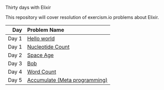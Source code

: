 Thirty days with Elixir

This repository will cover resolution of exercism.io problems about Elixir.


|Day     |Problem Name    |
|-------:|:---------------|
|Day 1   |[Hello world](https://github.com/joffilyfe/exercism/tree/master/elixir/hello-world)	|
|Day 1   |[Nucleotide Count](https://github.com/joffilyfe/exercism/tree/master/elixir/nucleotide-count)	|
|Day 2   |[Space Age](https://github.com/joffilyfe/exercism/tree/master/elixir/space-age)	|
|Day 3   |[Bob](https://github.com/joffilyfe/exercism/tree/master/elixir/bob)	|
|Day 4   |[Word Count](https://github.com/joffilyfe/exercism/tree/master/elixir/word-count)	|
|Day 5   |[Accumulate (Meta programming)](https://github.com/joffilyfe/exercism/tree/master/elixir/accumulate)	|